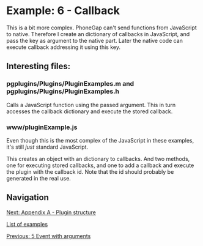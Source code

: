 # Example: 6 - Callback
This is a bit more complex. PhoneGap can't send functions 
from JavaScript to native. Therefore I create an dictionary 
of callbacks in JavaScript, and pass the key as argument to 
the native part. Later the native code can execute callback 
addressing it using this key.

## Interesting files:

### pgplugins/Plugins/PluginExamples.m and pgplugins/Plugins/PluginExamples.h
Calls a JavaScript function using the passed argument. 
This in turn accesses the callback dictionary and execute 
the stored callback.

### www/pluginExample.js
Even though this is the most complex of the JavaScript in 
these examples, it's still _just_ standard JavaScript.

This creates an object with an dictionary to callbacks. 
And two methods, one for executing stored callbacks, and 
one to add a callback and execute the plugin with the 
callback id. Note that the id should probably be generated 
in the real use.

## Navigation
[Next: Appendix A - Plugin structure](https://github.com/rohdef/PGPlugins/tree/Appendix_A_Plugin_structure)

[List of examples](https://github.com/rohdef/PGPlugins/)

[Previous: 5 Event with arguments](https://github.com/rohdef/PGPlugins/tree/5_Event_With_Arguments)
